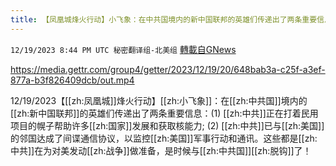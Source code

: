 ```yaml
---
title: 【凤凰城烽火行动】小飞象：在中共国境内的新中国联邦的英雄们传递出了两条重要信息
---
```

`12/19/2023 8:44 PM UTC 秘密翻译组-北美组` [轉載自GNews](https://gnews.org/articles/2129753)


https://media.gettr.com/group4/getter/2023/12/19/20/648bab3a-c25f-a3ef-877a-b3f826409dcb/out.mp4

12/19/2023【[[zh:凤凰城]]烽火行动】[[zh:小飞象]]：在[[zh:中共国]]境内的[[zh:新中国联邦]]的英雄们传递出了两条重要信息：(1) [[zh:中共]]正在打着民用项目的幌子帮助许多[[zh:国家]]发展和获取核能力; (2) [[zh:中共]]已与[[zh:美国]]的邻国达成了间谍通信协议，以监控[[zh:美国]]军事行动和通讯。这些都是[[zh:中共]]在为对美发动[[zh:战争]]做准备，是时候与[[zh:中共国]][[zh:脱钩]]了！
